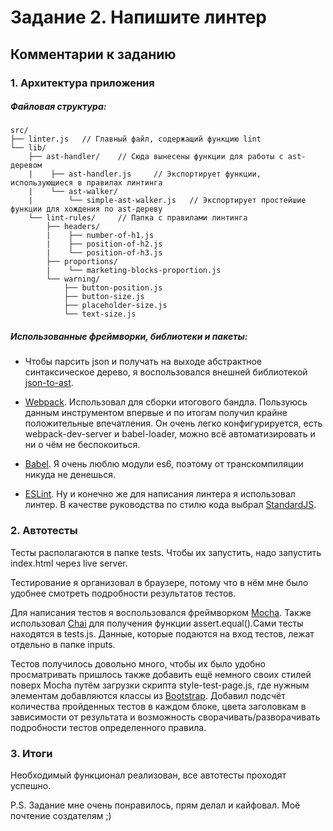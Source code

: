 # Задание 2. Напишите линтер

## Комментарии к заданию

### 1. Архитектура приложения

##### Файловая структура:

    src/
    ├── linter.js   // Главный файл, содержащий функцию lint
    └── lib/
        ├── ast-handler/    // Сюда вынесены функции для работы с ast-деревом
        |    ├── ast-handler.js     // Экспортирует функции, использующиеся в правилах линтинга
        |    └── ast-walker/
        |        └── simple-ast-walker.js   // Экспортирует простейшие функции для хождения по ast-дереву
        └── lint-rules/     // Папка с правилами линтинга
            ├── headers/
            |    ├── number-of-h1.js
            |    ├── position-of-h2.js
            |    └── position-of-h3.js
            ├── proportions/
            |    └── marketing-blocks-proportion.js
            └── warning/
                ├── button-position.js
                ├── button-size.js
                ├── placeholder-size.js
                └── text-size.js


##### Использованные фреймворки, библиотеки и пакеты:

* Чтобы парсить json и получать на выходе абстрактное синтаксическое дерево, я воспользовался внешней библиотекой [json-to-ast](https://github.com/vtrushin/json-to-ast).

* [Webpack](https://webpack.js.org/). Использовал для сборки итогового бандла. Пользуюсь данным инструментом впервые и по итогам получил крайне положительные впечатления. Он очень легко конфигурируется, есть webpack-dev-server и babel-loader, можно всё автоматизировать и ни о чём не беспокоиться.

* [Babel](https://babeljs.io/). Я очень люблю модули es6, поэтому от транскомпиляции никуда не денешься.

* [ESLint](https://eslint.org/). Ну и конечно же для написания линтера я использовал линтер. В качестве руководства по стилю кода выбрал [StandardJS](https://standardjs.com/).

### 2. Автотесты

Тесты располагаются в папке tests. Чтобы их запустить, надо запустить index.html через live server.

Тестирование я организовал в браузере, потому что в нём мне было удобнее смотреть подробности результатов тестов.

Для написания тестов я воспользовался фреймворком [Mocha](https://mochajs.org/). Также использовал [Chai](https://www.chaijs.com/) для получения функции assert.equal().Сами тесты находятся в tests.js. Данные, которые подаются на вход тестов, лежат отдельно в папке inputs.

Тестов получилось довольно много, чтобы их было удобно просматривать пришлось также добавить ещё немного своих стилей поверх Mocha путём загрузки скрипта style-test-page.js, где нужным элементам добавляются классы из [Bootstrap](https://getbootstrap.com/). Добавил подсчёт количества пройденных тестов в каждом блоке, цвета заголовкам в зависимости от результата и возможность сворачивать/разворачивать подробности тестов определенного правила.

### 3. Итоги

Необходимый функционал реализован, все автотесты проходят успешно. 

P.S. Задание мне очень понравилось, прям делал и кайфовал. Моё почтение создателям ;)